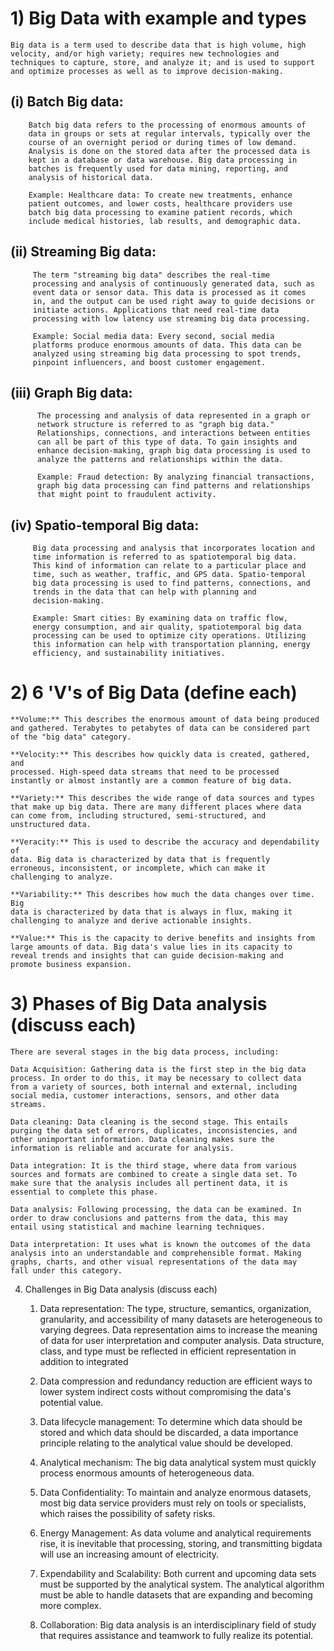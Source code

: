 # 1)  Big Data with example and types

    Big data is a term used to describe data that is high volume, high
    velocity, and/or high variety; requires new technologies and
    techniques to capture, store, and analyze it; and is used to support
    and optimize processes as well as to improve decision-making.

   ## (i) Batch Big data:

        Batch big data refers to the processing of enormous amounts of
        data in groups or sets at regular intervals, typically over the
        course of an overnight period or during times of low demand.
        Analysis is done on the stored data after the processed data is
        kept in a database or data warehouse. Big data processing in
        batches is frequently used for data mining, reporting, and
        analysis of historical data.

        Example: Healthcare data: To create new treatments, enhance
        patient outcomes, and lower costs, healthcare providers use
        batch big data processing to examine patient records, which
        include medical histories, lab results, and demographic data.

   ## (ii) Streaming Big data:

         The term "streaming big data" describes the real-time
         processing and analysis of continuously generated data, such as
         event data or sensor data. This data is processed as it comes
         in, and the output can be used right away to guide decisions or
         initiate actions. Applications that need real-time data
         processing with low latency use streaming big data processing.

         Example: Social media data: Every second, social media
         platforms produce enormous amounts of data. This data can be
         analyzed using streaming big data processing to spot trends,
         pinpoint influencers, and boost customer engagement.

   ## (iii) Graph Big data:

          The processing and analysis of data represented in a graph or
          network structure is referred to as "graph big data."
          Relationships, connections, and interactions between entities
          can all be part of this type of data. To gain insights and
          enhance decision-making, graph big data processing is used to
          analyze the patterns and relationships within the data.

          Example: Fraud detection: By analyzing financial transactions,
          graph big data processing can find patterns and relationships
          that might point to fraudulent activity.

   ## (iv) Spatio-temporal Big data:

         Big data processing and analysis that incorporates location and
         time information is referred to as spatiotemporal big data.
         This kind of information can relate to a particular place and
         time, such as weather, traffic, and GPS data. Spatio-temporal
         big data processing is used to find patterns, connections, and
         trends in the data that can help with planning and
         decision-making.

         Example: Smart cities: By examining data on traffic flow,
         energy consumption, and air quality, spatiotemporal big data
         processing can be used to optimize city operations. Utilizing
         this information can help with transportation planning, energy
         efficiency, and sustainability initiatives.

# 2)  6 'V's of Big Data (define each)

    **Volume:** This describes the enormous amount of data being produced
    and gathered. Terabytes to petabytes of data can be considered part
    of the "big data" category.

    **Velocity:** This describes how quickly data is created, gathered, and
    processed. High-speed data streams that need to be processed
    instantly or almost instantly are a common feature of big data.

    **Variety:** This describes the wide range of data sources and types
    that make up big data. There are many different places where data
    can come from, including structured, semi-structured, and
    unstructured data.

    **Veracity:** This is used to describe the accuracy and dependability of
    data. Big data is characterized by data that is frequently
    erroneous, inconsistent, or incomplete, which can make it
    challenging to analyze.

    **Variability:** This describes how much the data changes over time. Big
    data is characterized by data that is always in flux, making it
    challenging to analyze and derive actionable insights.

    **Value:** This is the capacity to derive benefits and insights from
    large amounts of data. Big data's value lies in its capacity to
    reveal trends and insights that can guide decision-making and
    promote business expansion.

# 3)  Phases of Big Data analysis (discuss each)

    There are several stages in the big data process, including:

    Data Acquisition: Gathering data is the first step in the big data
    process. In order to do this, it may be necessary to collect data
    from a variety of sources, both internal and external, including
    social media, customer interactions, sensors, and other data
    streams.

    Data cleaning: Data cleaning is the second stage. This entails
    purging the data set of errors, duplicates, inconsistencies, and
    other unimportant information. Data cleaning makes sure the
    information is reliable and accurate for analysis.

    Data integration: It is the third stage, where data from various
    sources and formats are combined to create a single data set. To
    make sure that the analysis includes all pertinent data, it is
    essential to complete this phase.

    Data analysis: Following processing, the data can be examined. In
    order to draw conclusions and patterns from the data, this may
    entail using statistical and machine learning techniques.

    Data interpretation: It uses what is known the outcomes of the data
    analysis into an understandable and comprehensible format. Making
    graphs, charts, and other visual representations of the data may
    fall under this category.

4)  Challenges in Big Data analysis (discuss each)

    1.  Data representation: The type, structure, semantics,
        organization, granularity, and accessibility of many datasets
        are heterogeneous to varying degrees. Data representation aims
        to increase the meaning of data for user interpretation and
        computer analysis. Data structure, class, and type must be
        reflected in efficient representation in addition to integrated

    2.  Data compression and redundancy reduction are efficient ways to
        lower system indirect costs without compromising the data's
        potential value.

    3.  Data lifecycle management: To determine which data should be
        stored and which data should be discarded, a data importance
        principle relating to the analytical value should be developed.

    4.  Analytical mechanism: The big data analytical system must
        quickly process enormous amounts of heterogeneous data.

    5.  Data Confidentiality: To maintain and analyze enormous datasets,
        most big data service providers must rely on tools or
        specialists, which raises the possibility of safety risks.

    6.  Energy Management: As data volume and analytical requirements
        rise, it is inevitable that processing, storing, and
        transmitting bigdata will use an increasing amount of
        electricity.

    7.  Expendability and Scalability: Both current and upcoming data
        sets must be supported by the analytical system. The analytical
        algorithm must be able to handle datasets that are expanding and
        becoming more complex.

    8.  Collaboration: Big data analysis is an interdisciplinary field
        of study that requires assistance and teamwork to fully realize
        its potential.
